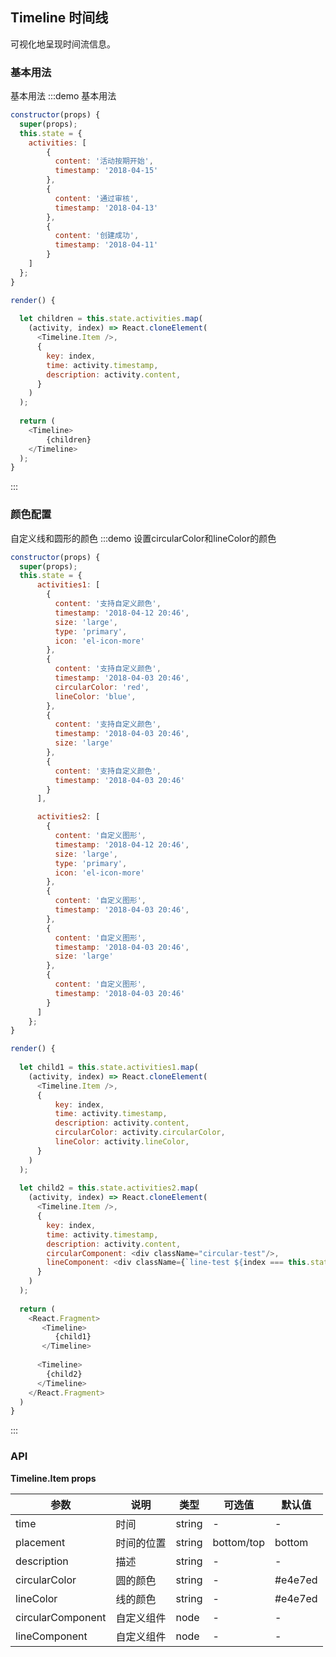## Timeline 时间线

可视化地呈现时间流信息。


### 基本用法
基本用法
:::demo 基本用法
```js
constructor(props) {
  super(props);
  this.state = {
    activities: [
        {
          content: '活动按期开始',
          timestamp: '2018-04-15'
        },
        {
          content: '通过审核',
          timestamp: '2018-04-13'
        }, 
        {
          content: '创建成功',
          timestamp: '2018-04-11'
        }
    ]
  };
}

render() {
  
  let children = this.state.activities.map(
    (activity, index) => React.cloneElement(
      <Timeline.Item />,
      {
        key: index,
        time: activity.timestamp,
        description: activity.content,
      }
    )
  );
  
  return (
    <Timeline>
        {children}
    </Timeline>
  );
}
```
:::


### 颜色配置
自定义线和圆形的颜色
:::demo 设置circularColor和lineColor的颜色
```js
constructor(props) {
  super(props);
  this.state = {
      activities1: [
        {
          content: '支持自定义颜色',
          timestamp: '2018-04-12 20:46',
          size: 'large',
          type: 'primary',
          icon: 'el-icon-more'
        },
        {
          content: '支持自定义颜色',
          timestamp: '2018-04-03 20:46',
          circularColor: 'red',
          lineColor: 'blue',
        },
        {
          content: '支持自定义颜色',
          timestamp: '2018-04-03 20:46',
          size: 'large'
        },
        {
          content: '支持自定义颜色',
          timestamp: '2018-04-03 20:46'
        }
      ],

      activities2: [
        {
          content: '自定义图形',
          timestamp: '2018-04-12 20:46',
          size: 'large',
          type: 'primary',
          icon: 'el-icon-more'
        },
        {
          content: '自定义图形',
          timestamp: '2018-04-03 20:46',
        },
        {
          content: '自定义图形',
          timestamp: '2018-04-03 20:46',
          size: 'large'
        },
        {
          content: '自定义图形',
          timestamp: '2018-04-03 20:46'
        }
      ]
    };
}

render() {
  
  let child1 = this.state.activities1.map(
    (activity, index) => React.cloneElement(
      <Timeline.Item />,
      {
          key: index,
          time: activity.timestamp,
          description: activity.content,
          circularColor: activity.circularColor,
          lineColor: activity.lineColor,
      }
    )
  );
  
  let child2 = this.state.activities2.map(
    (activity, index) => React.cloneElement(
      <Timeline.Item />,
      {
        key: index,
        time: activity.timestamp,
        description: activity.content,
        circularComponent: <div className="circular-test"/>,
        lineComponent: <div className={`line-test ${index === this.state.activities2.length - 1 && 'isLast'}`}/>,
      }
    )
  );
  
  return (
    <React.Fragment>
       <Timeline>
          {child1}
       </Timeline>
      
      <Timeline>
        {child2}
      </Timeline>
    </React.Fragment>
  )
}
```
:::


### API

**Timeline.Item props**

| 参数      | 说明          | 类型      | 可选值                           | 默认值  |
|---------- |-------------- |---------- |--------------------------------  |-------- |
| time | 时间 | string | - | - |
| placement | 时间的位置 | string | bottom/top | bottom |
| description | 描述 | string | - | - |
| circularColor | 圆的颜色 | string | - | #e4e7ed |
| lineColor | 线的颜色 | string | - | #e4e7ed |
| circularComponent | 自定义组件 | node | - | - |
| lineComponent | 自定义组件 | node | - | - |
